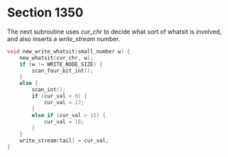 # Section 1350

The next subroutine uses *cur_chr* to decide what sort of whatsit is involved, and also inserts a *write_stream* number.

```c << Declare procedures needed in |do_extension| >>+=
void new_write_whatsit(small_number w) {
    new_whatsit(cur_chr, w);
    if (w != WRITE_NODE_SIZE) {
        scan_four_bit_int();
    }
    else {
        scan_int();
        if (cur_val < 0) {
            cur_val = 17;
        }
        else if (cur_val > 15) {
            cur_val = 16;
        }
    }
    write_stream(tail) = cur_val;
}
```
